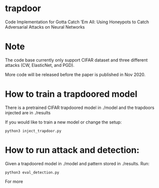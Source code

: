 # trapdoor
Code Implementation for Gotta Catch ’Em All: Using Honeypots to Catch Adversarial Attacks on Neural Networks

# Note
The code base currently only support CIFAR dataset and three different attacks (CW, ElasticNet, and PGD). 

More code will be released before the paper is published in Nov 2020. 

# How to train a trapdoored model

There is a pretrained CIFAR trapdoored model in ./model and the trapdoors injected are in ./results

If you would like to train a new model or change the setup: 

`python3 inject_trapdoor.py`


# How to run attack and detection: 

Given a trapdoored model in ./model and pattern stored in ./results. Run: 

`python3 eval_detection.py`

For more 
